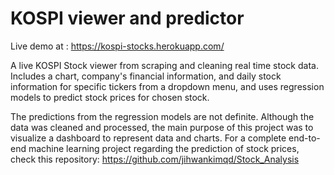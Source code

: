# KOSPI viewer and predictor

Live demo at : https://kospi-stocks.herokuapp.com/

A live KOSPI Stock viewer from scraping and cleaning real time stock data. Includes a chart, company's financial information, and daily stock information for specific tickers from a dropdown menu, and uses regression models to predict stock prices for chosen stock.

The predictions from the regression models are not definite. Although the data was cleaned and processed, the main purpose of this project was to visualize a dashboard to represent data and charts. For a complete end-to-end machine learning project regarding the prediction of stock prices, check this repository: https://github.com/jihwankimqd/Stock_Analysis
